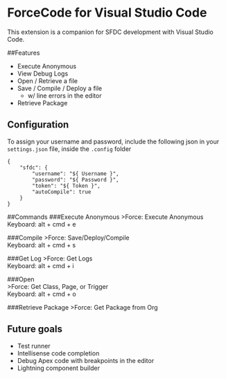 # ForceCode for Visual Studio Code
This extension is a companion for SFDC development with Visual Studio Code. 

##Features
* Execute Anonymous
* View Debug Logs 
* Open / Retrieve a file
* Save / Compile / Deploy a file 
  * w/ line errors in the editor
* Retrieve Package

<!--
* Deploy Package
* Build / Deploy Static Resources
-->

## Configuration
To assign your username and password, include the following json in your `settings.json` file, inside the `.config` folder
```
{
    "sfdc": {
        "username": "${ Username }",
        "password": "${ Password }",
        "token": "${ Token }",
        "autoCompile": true
    }
}
```

##Commands
###Execute Anonymous
\>Force: Execute Anonymous  
Keyboard: alt + cmd + e

###Compile
\>Force: Save/Deploy/Compile  
Keyboard: alt + cmd + s

###Get Log
\>Force: Get Logs  
Keyboard: alt + cmd + i

###Open  
\>Force: Get Class, Page, or Trigger  
Keyboard: alt + cmd + o

###Retrieve Package
\>Force: Get Package from Org  


## Future goals
* Test runner
* Intellisense code completion
* Debug Apex code with breakpoints in the editor
* Lightning component builder
